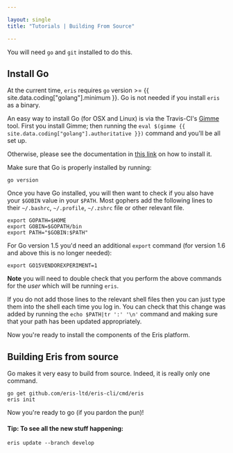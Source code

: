 ```yaml
---

layout: single
title: "Tutorials | Building From Source"

---
```


You will need `go` and `git` installed to do this.

## Install Go

At the current time, `eris` requires `go` version >= {{ site.data.coding["golang"].minimum }}. Go is not needed if you install `eris` as a binary.

An easy way to install Go (for OSX and Linux) is via the Travis-CI's [Gimme](https://github.com/travis-ci/gimme) tool. First you install Gimme; then running the `eval $(gimme {{ site.data.coding["golang"].authoritative }})` command and you'll be all set up.

Otherwise, please see the documentation in [this link](https://golang.org/doc/install) on how to install it.

Make sure that Go is properly installed by running:

```
go version
```

Once you have Go installed, you will then want to check if you also have your `$GOBIN` value in your `$PATH`. Most gophers add the following lines to their `~/.bashrc`, `~/.profile`, `~/.zshrc` file or other relevant file.

```
export GOPATH=$HOME
export GOBIN=$GOPATH/bin
export PATH="$GOBIN:$PATH"
```

For Go version 1.5 you'd need an additional `export` command (for version 1.6 and above this is no longer needed):

```
export GO15VENDOREXPERIMENT=1
```

**Note** you will need to double check that you perform the above commands for the *user* which will be running `eris`.

If you do not add those lines to the relevant shell files then you can just type them into the shell each time you log in. You can check that this change was added by running the `echo $PATH|tr ':' '\n'` command and making sure that your path has been updated appropriately.

Now you're ready to install the components of the Eris platform.

## Building Eris from source

Go makes it very easy to build from source. Indeed, it is really only one command.

```
go get github.com/eris-ltd/eris-cli/cmd/eris
eris init
```

Now you're ready to go (if you pardon the pun)!

#### **Tip**: To see all the new stuff happening:

```
eris update --branch develop
```
